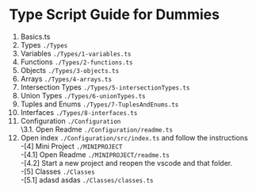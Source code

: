 # Type Script Guide for Dummies

1. Basics.ts
2. Types `./Types`
3. Variables `./Types/1-variables.ts`
4. Functions `./Types/2-functions.ts`
5. Objects `./Types/3-objects.ts`
6. Arrays `./Types/4-arrays.ts`
7. Intersection Types `./Types/5-intersectionTypes.ts`
8. Union Types `./Types/6-unionTypes.ts`
9. Tuples and Enums `./Types/7-TuplesAndEnums.ts`
10. Interfaces `./Types/8-interfaces.ts`
11. Configuration `./Configuration`  
    \3\.1. Open Readme `./Configuration/readme.ts`
12. Open index `./Configuration/src/index.ts` and follow the instructions  
    -[4] Mini Project `./MINIPROJECT`  
     -[4.1] Open Readme `./MINIPROJECT/readme.ts`  
     -[4.2] Start a new project and reopen the vscode and that folder.  
    -[5] Classes `./Classes`  
     -[5.1] adasd asdas `./Classes/classes.ts`
